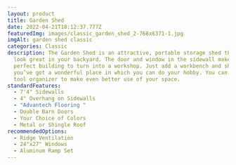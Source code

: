 ```yaml
---
layout: product
title: Garden Shed
date: 2022-04-21T18:12:37.777Z
featuredImg: images/classic_garden_shed_2-768x6371-1.jpg
imgAlt: garden shed classic
categories: Classic
description: The Garden Shed is an attractive, portable storage shed that will
  look great in your backyard. The door and window in the sidewall makes it a
  perfect building to turn into a workshop. Just add a workbench and shelves and
  you’ve got a wonderful place in which you can do your hobby. You can add a
  tool organizer to make even better use of your space.
standardFeatures:
  - 7'4" Sidewalls
  - 4" Overhang on Sidewalls
  - "Advantech Flooring "
  - Double Barn Doors
  - Your Choice of Colors
  - Metal or Shingle Roof
recommendedOptions:
  - Ridge Ventilation
  - 24"x27" Windows
  - Aluminum Ramp Set
---
```

